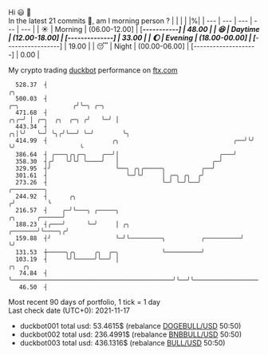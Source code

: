 Hi :smiley: :wave:  
In the latest 21 commits :bug:, am I morning person ? 
| | | | |%|
| --- | --- | --- | --- | --- |
| :sunny: | Morning | (06.00-12.00] | [*********-----------] | 48.00 |
| :satisfied: | Daytime | (12.00-18.00] | [******--------------] | 33.00 |
| :moon: | Evening | (18.00-00.00] | [***-----------------] | 19.00 |
| :sleeping: | Night | (00.00-06.00] | [--------------------] | 0.00 |

My crypto trading [duckbot](https://github.com/jojoee/duckbot) performance on [ftx.com](https://ftx.com/#a=13144711)
```
  528.37  ┤                                                                                ╭╮
  500.03  ┤                                                             ╭─╮               ╭╯╰─╮ ╭─╮
  471.68  ┤                                                         ╭╮╭─╯ │ ╭─╮  ╭╮  ╭─╮ ╭╯   ╰─╯ │
  443.34  ┤                                                       ╭╮│╰╯   ╰─╯ ╰╮╭╯╰──╯ ╰─╯        ╰╮
  414.99  ┤                  ╭╮                                ╭──╯╰╯          ╰╯                  ╰
  386.64  ┤ ╭───╮╭╮╭─╮    ╭──╯│                            ╭───╯
  358.30  ┤╭╯   ╰╯╰╯ ╰────╯   │                          ╭─╯
  329.95  ┤╯                  ╰──╮ ╭╮╭─────╮          ╭──╯
  301.61  ┤                      ╰─╯╰╯     │ ╭─╮ ╭╮  ╭╯
  273.26  ┤                                ╰─╯ ╰─╯╰──╯                                   ╭─────────╮
  244.92  ┤      ╭╮                                                                     ╭╯         ╰
  216.57  ┤    ╭─╯╰───╮ ╭─────╮                                          ╭╮      ╭──────╯
  188.23  ┤╭───╯      ╰─╯     │ ╭╮                               ╭───────╯╰────╮╭╯
  159.88  ┤╯                  ╰─╯╰─────────╮          ╭──────────╯             ╰╯
  131.53  ┼─────╮╭╮     ╭╮  ╭─╮            ╰──────────╯
  103.19  ┤     ╰╯╰─────╯╰──╯ │                                             ╭╮  ╭╮
   74.84  ┤                   ╰─────────────────────────────────────────────╯╰──╯╰──────────────────
   46.50  ┤
```
Most recent 90 days of portfolio, 1 tick = 1 day<br />
Last check date (UTC+0): 2021-11-17
- duckbot001 total usd: 53.4615$ (rebalance [DOGEBULL/USD](https://ftx.com/trade/DOGEBULL/USD#a=13144711) 50:50)
- duckbot002 total usd: 236.4991$ (rebalance [BNBBULL/USD](https://ftx.com/trade/BNBBULL/USD#a=13144711) 50:50)
- duckbot003 total usd: 436.1316$ (rebalance [BULL/USD](https://ftx.com/trade/BULL/USD#a=13144711) 50:50)

